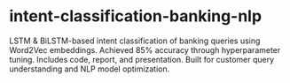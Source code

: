 # intent-classification-banking-nlp
LSTM &amp; BiLSTM-based intent classification of banking queries using Word2Vec embeddings. Achieved 85% accuracy through hyperparameter tuning. Includes code, report, and presentation. Built for customer query understanding and NLP model optimization.
